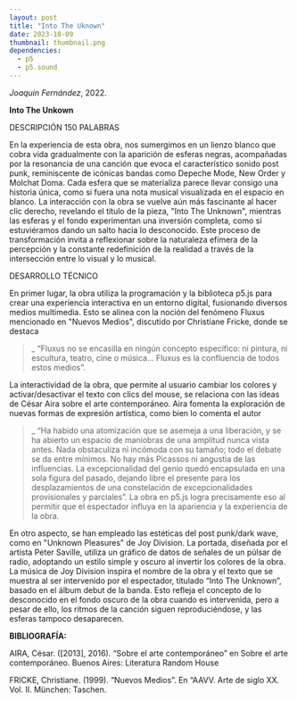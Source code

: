 ```yaml
---
layout: post
title: "Into The Uknown"
date: 2023-10-09
thumbnail: thumbnail.png
dependencies:
  - p5
  - p5.sound
---
```


<div id="div-sketch">
  <script type="text/javascript" src="sketch.js"></script>
</div>

_Joaquín Fernández_, 2022.

**Into The Unkown**

DESCRIPCIÓN 150 PALABRAS

En la experiencia de esta obra, nos sumergimos en un lienzo blanco que cobra vida gradualmente con la aparición de esferas negras, acompañadas por la resonancia de una canción que evoca el característico sonido post punk, reminiscente de icónicas bandas como Depeche Mode, New Order y Molchat Doma. Cada esfera que se materializa parece llevar consigo una historia única, como si fuera una nota musical visualizada en el espacio en blanco. La interacción con la obra se vuelve aún más fascinante al hacer clic derecho, revelando el título de la pieza, "Into The Unknown", mientras las esferas y el fondo experimentan una inversión completa, como si estuviéramos dando un salto hacia lo desconocido. Este proceso de transformación invita a reflexionar sobre la naturaleza efímera de la percepción y la constante redefinición de la realidad a través de la intersección entre lo visual y lo musical.

DESARROLLO TÉCNICO

En primer lugar, la obra utiliza la programación y la biblioteca p5.js para crear una experiencia interactiva en un entorno digital, fusionando diversos medios multimedia. Esto se alinea con la noción del fenómeno Fluxus mencionado en "Nuevos Medios", discutido por Christiane Fricke, donde se destaca
> _ “Fluxus no se encasilla en ningún concepto específico: ni pintura, ni escultura, teatro, cine o música... Fluxus es la confluencia de todos estos medios”.

La interactividad de la obra, que permite al usuario cambiar los colores y activar/desactivar el texto con clics del mouse, se relaciona con las ideas de César Aira sobre el arte contemporáneo. Aira fomenta la exploración de nuevas formas de expresión artística, como bien lo comenta el autor 
>_ “Ha habido una atomización que se asemeja a una liberación, y se ha abierto un espacio de maniobras de una amplitud nunca vista antes. Nada obstaculiza ni incómoda con su tamaño; todo el debate se da entre mínimos. No hay más Picassos ni angustia de las influencias. La excepcionalidad del genio quedó encapsulada en una sola figura del pasado, dejando libre el presente para los desplazamientos de una constelación de excepcionalidades provisionales y parciales”. 
La obra en p5.js logra precisamente eso al permitir que el espectador influya en la apariencia y la experiencia de la obra.

En otro aspecto, se han empleado las estéticas del post punk/dark wave, como en "Unknown Pleasures" de Joy Division. La portada, diseñada por el artista Peter Saville, utiliza un gráfico de datos de señales de un púlsar de radio, adoptando un estilo simple y oscuro al invertir los colores de la obra. La música de Joy Division inspira el nombre de la obra y el texto que se muestra al ser intervenido por el espectador, titulado “Into The Unknown”, basado en el álbum debut de la banda. Esto refleja el concepto de lo desconocido en el fondo oscuro de la obra cuando es intervenida, pero a pesar de ello, los ritmos de la canción siguen reproduciéndose, y las esferas tampoco desaparecen.


**BIBLIOGRAFÍA:**

 AIRA, César. ([2013], 2016). “Sobre el arte contemporáneo” en Sobre el arte contemporáneo. Buenos Aires: Literatura Random House

 FRICKE, Christiane. (1999). “Nuevos Medios”. En “AAVV. Arte de siglo XX. Vol. II. München: Taschen.

